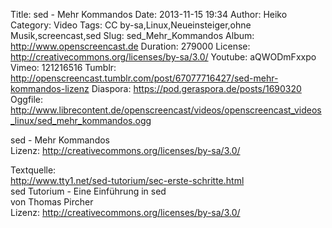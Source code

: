 Title: sed - Mehr Kommandos
Date: 2013-11-15 19:34
Author: Heiko
Category: Video
Tags: CC by-sa,Linux,Neueinsteiger,ohne Musik,screencast,sed
Slug: sed_Mehr_Kommandos
Album: http://www.openscreencast.de
Duration: 279000
License: http://creativecommons.org/licenses/by-sa/3.0/
Youtube: aQWODmFxxpo
Vimeo: 121216516
Tumblr: http://openscreencast.tumblr.com/post/67077716427/sed-mehr-kommandos-lizenz
Diaspora: https://pod.geraspora.de/posts/1690320
Oggfile: http://www.librecontent.de/openscreencast/videos/openscreencast_videos_linux/sed_mehr_kommandos.ogg

sed - Mehr Kommandos  
Lizenz: <http://creativecommons.org/licenses/by-sa/3.0/>  
  
Textquelle:  
<http://www.tty1.net/sed-tutorium/sec-erste-schritte.html>  
sed Tutorium - Eine Einführung in sed  
von Thomas Pircher  
Lizenz: <http://creativecommons.org/licenses/by-sa/3.0/>

